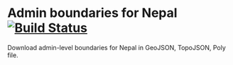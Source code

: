# Admin boundaries for Nepal [![Build Status](https://travis-ci.org/drklrd/adminboundaries-np.svg?branch=master)](https://travis-ci.org/drklrd/adminboundaries-np)

Download admin-level boundaries for Nepal in GeoJSON, TopoJSON, Poly file.